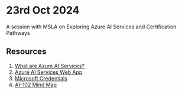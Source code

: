 # 23rd Oct 2024
A session with MSLA on Exploring Azure AI Services and Certification Pathways

## Resources
1. [What are Azure AI Services? ](https://learn.microsoft.com/en-us/azure/ai-services/what-are-ai-services)
2. [Azure AI Services Web App](https://github.com/VincentK16/azure-ai-services-webapp)
3. [Microsoft Credentials](https://learn.microsoft.com/en-us/credentials/browse/)
4. [AI-102 Mind Map](https://enterprise.klaxoon.com/participate/board/FZMZREC)


